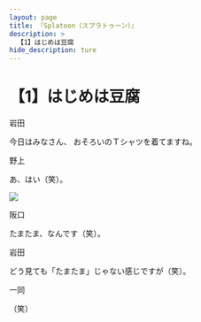 ```yaml
---
layout: page
title: 『Splatoon（スプラトゥーン）』
description: >
  【1】はじめは豆腐
hide_description: ture
---
```


# 【1】はじめは豆腐

岩田

今日はみなさん、
おそろいのＴシャツを着てますね。

野上

あ、はい（笑）。


![](../img/mainvisual1.jpg)

阪口

たまたま、なんです（笑）。

岩田

どう見ても「たまたま」じゃない感じですが（笑）。

一同

（笑）
